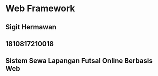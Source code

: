 <h1>Web Framework</h1>
<h2>Sigit Hermawan</h2>
<h2>1810817210018</h2>
<h2>Sistem Sewa Lapangan Futsal Online Berbasis Web</h2>